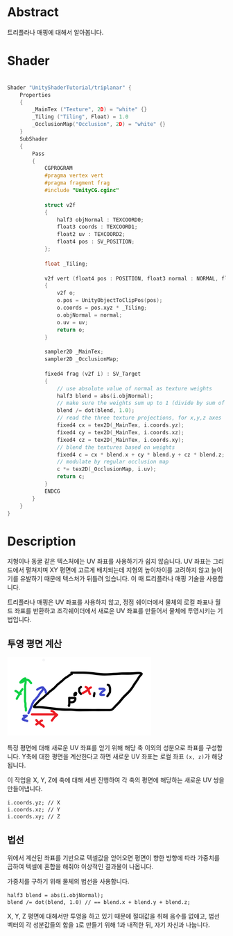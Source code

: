 # Abstract

트리플라나 매핑에 대해서 알아봅니다.

# Shader

```c

Shader "UnityShaderTutorial/triplanar" {
    Properties
    {
        _MainTex ("Texture", 2D) = "white" {}
        _Tiling ("Tiling", Float) = 1.0
        _OcclusionMap("Occlusion", 2D) = "white" {}
    }
    SubShader
    {
        Pass
        {
            CGPROGRAM
            #pragma vertex vert
            #pragma fragment frag
            #include "UnityCG.cginc"

            struct v2f
            {
                half3 objNormal : TEXCOORD0;
                float3 coords : TEXCOORD1;
                float2 uv : TEXCOORD2;
                float4 pos : SV_POSITION;
            };

            float _Tiling;

            v2f vert (float4 pos : POSITION, float3 normal : NORMAL, float2 uv : TEXCOORD0)
            {
                v2f o;
                o.pos = UnityObjectToClipPos(pos);
                o.coords = pos.xyz * _Tiling;
                o.objNormal = normal;
                o.uv = uv;
                return o;
            }

            sampler2D _MainTex;
            sampler2D _OcclusionMap;
            
            fixed4 frag (v2f i) : SV_Target
            {
                // use absolute value of normal as texture weights
                half3 blend = abs(i.objNormal);
                // make sure the weights sum up to 1 (divide by sum of x+y+z)
                blend /= dot(blend, 1.0);
                // read the three texture projections, for x,y,z axes
                fixed4 cx = tex2D(_MainTex, i.coords.yz);
                fixed4 cy = tex2D(_MainTex, i.coords.xz);
                fixed4 cz = tex2D(_MainTex, i.coords.xy);
                // blend the textures based on weights
                fixed4 c = cx * blend.x + cy * blend.y + cz * blend.z;
                // modulate by regular occlusion map
                c *= tex2D(_OcclusionMap, i.uv);
                return c;
            }
            ENDCG
        }
    }
}

```

# Description

지형이나 동굴 같은 텍스처에는 UV 좌표를 사용하기가 쉽지 않습니다.
UV 좌표는 그리드에서 펼쳐지며 XY 평면에 고르게 배치되는데 지형의 높이차이를 고려하지 않고 늘이기를 유발하기 때문에 텍스처가 뒤틀려 있습니다.
이 때 트리플라나 매핑 기술을 사용합니다.

트리플라나 매핑은 UV 좌표를 사용하지 않고, 정점 쉐이더에서 물체의 로컬 좌표나 월드 좌표를 반환하고 조각쉐이더에서 새로운 UV 좌표를 만들어서 물체에 투영시키는 기법입니다.

## 투영 평면 계산

![](Images/img1.PNG)

특정 평면에 대해 새로운 UV 좌표를 얻기 위해 해당 축 이외의 성분으로 좌표를 구성합니다.
Y축에 대한 평면을 계산한다고 하면 새로운 UV 좌표는 로컬 좌표 `(x, z)`가 해당됩니다.

이 작업을 X, Y, Z에 축에 대해 세번 진행하여 각 축의 평면에 해당하는 새로운 UV 쌍을 만들어냅니다.

```
i.coords.yz; // X
i.coords.xz; // Y
i.coords.xy; // Z
```

## 법선

위에서 계산된 좌표를 기반으로 텍셀값을 얻어오면 평면이 향한 방향에 따라 가중치를 곱하여 텍셀에 혼합을 해줘야 이상적인 결과물이 나옵니다.

가중치를 구하기 위해 물체의 법선을 사용합니다.

```
half3 blend = abs(i.objNormal);
blend /= dot(blend, 1.0) // == blend.x + blend.y + blend.z;
```

X, Y, Z 평면에 대해서만 투영을 하고 있기 때문에 절대값을 취해 음수를 없애고, 법선 벡터의 각 성분값들의 합을 `1`로 만들기 위해 1과 내적한 뒤, 자기 자신과 나눕니다.
